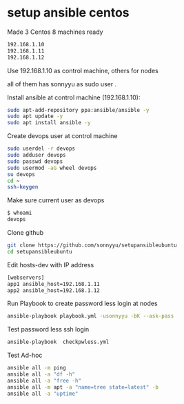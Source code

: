 # setup ansible centos
Made 3 Centos 8 machines ready 
```sh
192.168.1.10
192.168.1.11
192.168.1.12
```
Use 192.168.1.10 as control machine, others for nodes

all of them has sonnyyu as sudo user .

Install ansible at control machine (192.168.1.10):
```sh
sudo apt-add-repository ppa:ansible/ansible -y
sudo apt update -y
sudo apt install ansible -y
```
Create devops user at control machine
```sh
sudo userdel -r devops
sudo adduser devops
sudo passwd devops
sudo usermod -aG wheel devops
su devops
cd ~
ssh-keygen
```
Make sure current user as devops
```sh
$ whoami
devops
```
Clone github
```sh
git clone https://github.com/sonnyyu/setupansibleubuntu
cd setupansibleubuntu
```
Edit hosts-dev with IP address
```sh
[webservers]
app1 ansible_host=192.168.1.11
app2 ansible_host=192.168.1.12
```
Run Playbook to create password less login at nodes
```sh
ansible-playbook playbook.yml -usonnyyu -bK --ask-pass
```
Test password less ssh login
```sh
ansible-playbook  checkpwless.yml
```
Test Ad-hoc 
```sh
ansible all -m ping
ansible all -a "df -h" 
ansible all -a "free -h"
ansible all -m apt -a "name=tree state=latest" -b
ansible all -a "uptime"
```

